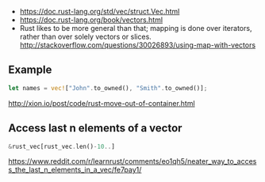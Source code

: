 - https://doc.rust-lang.org/std/vec/struct.Vec.html
- https://doc.rust-lang.org/book/vectors.html
- Rust likes to be more general than that; mapping is done over iterators, rather than over solely vectors or slices. http://stackoverflow.com/questions/30026893/using-map-with-vectors

## Example

``` rust
let names = vec!["John".to_owned(), "Smith".to_owned()];
```

http://xion.io/post/code/rust-move-out-of-container.html

## Access last n elements of a vector

```rust
&rust_vec[rust_vec.len()-10..]
```

https://www.reddit.com/r/learnrust/comments/eo1qh5/neater_way_to_access_the_last_n_elements_in_a_vec/fe7pay1/
